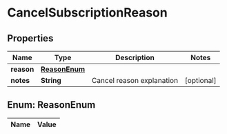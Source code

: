 

# CancelSubscriptionReason

## Properties

Name | Type | Description | Notes
------------ | ------------- | ------------- | -------------
**reason** | [**ReasonEnum**](#ReasonEnum) |  | 
**notes** | **String** | Cancel reason explanation |  [optional]


## Enum: ReasonEnum

Name | Value
---- | -----




